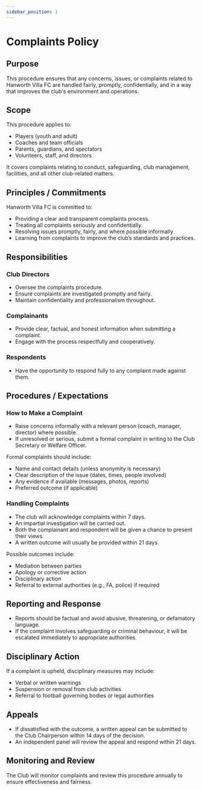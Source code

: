 ```yaml
---
sidebar_position: 1
---
```


# Complaints Policy

## Purpose

This procedure ensures that any concerns, issues, or complaints related to Hanworth Villa FC are handled fairly, promptly, confidentially, and in a way that improves the club's environment and operations.

## Scope

This procedure applies to:

- Players (youth and adult)
- Coaches and team officials
- Parents, guardians, and spectators
- Volunteers, staff, and directors

It covers complaints relating to conduct, safeguarding, club management, facilities, and all other club-related matters.

## Principles / Commitments

Hanworth Villa FC is committed to:

- Providing a clear and transparent complaints process.
- Treating all complaints seriously and confidentially.
- Resolving issues promptly, fairly, and where possible informally.
- Learning from complaints to improve the club’s standards and practices.

## Responsibilities

### Club Directors

- Oversee the complaints procedure.
- Ensure complaints are investigated promptly and fairly.
- Maintain confidentiality and professionalism throughout.

### Complainants

- Provide clear, factual, and honest information when submitting a complaint.
- Engage with the process respectfully and cooperatively.

### Respondents

- Have the opportunity to respond fully to any complaint made against them.

## Procedures / Expectations

### How to Make a Complaint

- Raise concerns informally with a relevant person (coach, manager, director) where possible.
- If unresolved or serious, submit a formal complaint in writing to the Club Secretary or Welfare Officer.

Formal complaints should include:

- Name and contact details (unless anonymity is necessary)
- Clear description of the issue (dates, times, people involved)
- Any evidence if available (messages, photos, reports)
- Preferred outcome (if applicable)

### Handling Complaints

- The club will acknowledge complaints within 7 days.
- An impartial investigation will be carried out.
- Both the complainant and respondent will be given a chance to present their views.
- A written outcome will usually be provided within 21 days.

Possible outcomes include:

- Mediation between parties
- Apology or corrective action
- Disciplinary action
- Referral to external authorities (e.g., FA, police) if required

## Reporting and Response

- Reports should be factual and avoid abusive, threatening, or defamatory language.
- If the complaint involves safeguarding or criminal behaviour, it will be escalated immediately to appropriate authorities.

## Disciplinary Action

If a complaint is upheld, disciplinary measures may include:

- Verbal or written warnings
- Suspension or removal from club activities
- Referral to football governing bodies or legal authorities

## Appeals

- If dissatisfied with the outcome, a written appeal can be submitted to the Club Chairperson within 14 days of the decision.
- An independent panel will review the appeal and respond within 21 days.

## Monitoring and Review

The Club will monitor complaints and review this procedure annually to ensure effectiveness and fairness.
